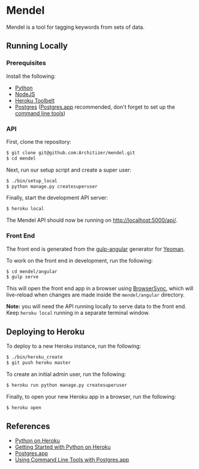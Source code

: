 # Mendel

Mendel is a tool for tagging keywords from sets of data.

## Running Locally

### Prerequisites

Install the following:

- [Python](http://install.python-guide.org)
- [NodeJS](https://nodejs.org/en/download/)
- [Heroku Toolbelt](https://toolbelt.heroku.com/)
- [Postgres](https://devcenter.heroku.com/articles/heroku-postgresql#local-setup) ([Postgres.app](http://postgresapp.com) recommended, don't forget to set up the [command line tools](http://postgresapp.com/documentation/cli-tools.html))

### API

First, clone the repository:

```sh
$ git clone git@github.com:Architizer/mendel.git
$ cd mendel
```

Next, run our setup script and create a super user:

```sh
$ ./bin/setup_local
$ python manage.py createsuperuser
```

Finally, start the development API server:

```sh
$ heroku local
```

The Mendel API should now be running on [http://localhost:5000/api/](http://localhost:5000/api/).

### Front End

The front end is generated from the [gulp-angular](https://github.com/Swiip/generator-gulp-angular) generator for [Yeoman](http://yeoman.io/).

To work on the front end in development, run the following:

```sh
$ cd mendel/angular
$ gulp serve
```

This will open the front end app in a browser using [BrowserSync](https://www.browsersync.io/), which will live-reload when changes are made inside the `mendel/angular` directory. 

**Note:** you will need the API running locally to serve data to the front end. Keep `heroku local` running in a separate terminal window.


## Deploying to Heroku

To deploy to a new Heroku instance, run the following:

```sh
$ ./bin/heroku_create
$ git push heroku master
```

To create an initial admin user, run the following:

```sh
$ heroku run python manage.py createsuperuser
```

Finally, to open your new Heroku app in a browser, run the following:

```sh
$ heroku open
```

## References

- [Python on Heroku](https://devcenter.heroku.com/categories/python)
- [Getting Started with Python on Heroku](https://devcenter.heroku.com/articles/getting-started-with-python)
- [Postgres.app](http://postgresapp.com/)
- [Using Command Line Tools with Postgres.app](http://postgresapp.com/documentation/cli-tools.html)